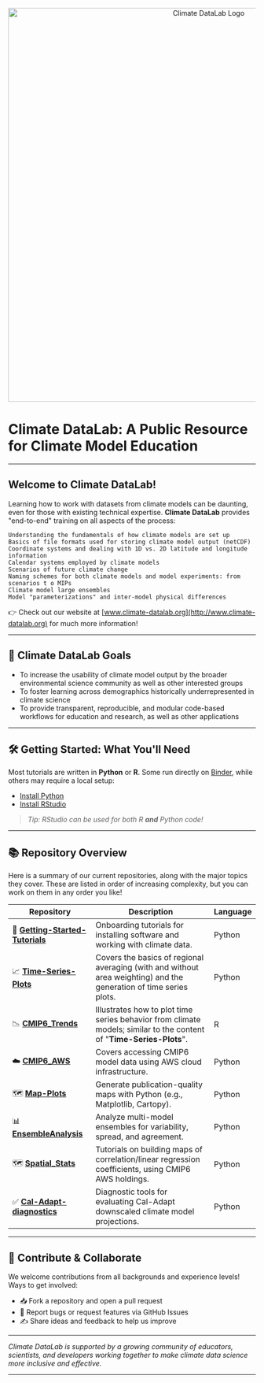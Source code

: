 <p align="center">
  <img src="https://github.com/climate-datalab/.github/assets/26262113/49c05f13-58cd-4ea0-b0ef-eaad10b9733e" alt="Climate DataLab Logo" width="800"/>
</p>

# Climate DataLab: A Public Resource for Climate Model Education

---

## Welcome to Climate DataLab!

Learning how to work with datasets from climate models can be daunting, even for those with existing technical expertise. **Climate DataLab** provides "end-to-end" training on all aspects of the process:

    Understanding the fundamentals of how climate models are set up
    Basics of file formats used for storing climate model output (netCDF)
    Coordinate systems and dealing with 1D vs. 2D latitude and longitude information
    Calendar systems employed by climate models
    Scenarios of future climate change
    Naming schemes for both climate models and model experiments: from scenarios t o MIPs
    Climate model large ensembles
    Model "parameterizations" and inter-model physical differences


👉 Check out our website at [www.climate-datalab.org](http://www.climate-datalab.org) for much more information!

---

## 🎯 Climate DataLab Goals

- To increase the usability of climate model output by the broader environmental science community as well as other interested groups
- To foster learning across demographics historically underrepresented in climate science
- To provide transparent, reproducible, and modular code-based workflows for education and research, as well as other applications

---

## 🛠️ Getting Started: What You'll Need

Most tutorials are written in **Python** or **R**. Some run directly on [Binder](https://mybinder.org), while others may require a local setup:

- [Install Python](https://realpython.com/installing-python/)
- [Install RStudio](https://posit.co/products/open-source/rstudio/)

> _Tip: RStudio can be used for both R **and** Python code!_

---

## 📚 Repository Overview

Here is a summary of our current repositories, along with the major topics they cover. These are listed in order of increasing complexity, but you can work on them in any order you like!

| Repository | Description | Language |
|------------|-------------|-------------|
| 🚀 [**Getting-Started-Tutorials**](https://github.com/climate-datalab/Getting-Started-Tutorials) | Onboarding tutorials for installing software and working with climate data. |   Python |
| 📈 [**Time-Series-Plots**](https://github.com/climate-datalab/Time-Series-Plots) | Covers the basics of regional averaging (with and without area weighting) and the generation of time series plots. |  Python |
| 📉 [**CMIP6_Trends**](https://github.com/climate-datalab/CMIP6_Trends) | Illustrates how to plot time series behavior from climate models; similar to the content of "**Time-Series-Plots**". |  R |
| ☁️ [**CMIP6_AWS**](https://github.com/climate-datalab/CMIP6_AWS) | Covers accessing CMIP6 model data using AWS cloud infrastructure. |  Python |
| 🗺️ [**Map-Plots**](https://github.com/climate-datalab/Map-Plots) | Generate publication-quality maps with Python (e.g., Matplotlib, Cartopy). |  Python |
| 📊 [**EnsembleAnalysis**](https://github.com/climate-datalab/EnsembleAnalysis) | Analyze multi-model ensembles for variability, spread, and agreement. |  Python |
| 🗺️ [**Spatial_Stats**](https://github.com/climate-datalab/Spatial_Stats) | Tutorials on building maps of correlation/linear regression coefficients, using CMIP6 AWS holdings. |  Python |
| ✅ [**Cal-Adapt-diagnostics**](https://github.com/climate-datalab/Cal-Adapt-diagnostics) | Diagnostic tools for evaluating Cal-Adapt downscaled climate model projections. |  Python |


---

## 🤝 Contribute & Collaborate

We welcome contributions from all backgrounds and experience levels!  
Ways to get involved:
- 📥 Fork a repository and open a pull request
- 🐛 Report bugs or request features via GitHub Issues
- ✍️ Share ideas and feedback to help us improve

---

_Climate DataLab is supported by a growing community of educators, scientists, and developers working together to make climate data science more inclusive and effective._

---
